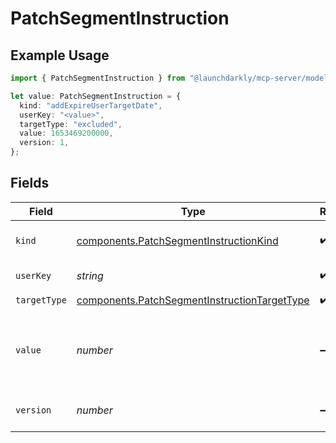 # PatchSegmentInstruction

## Example Usage

```typescript
import { PatchSegmentInstruction } from "@launchdarkly/mcp-server/models/components";

let value: PatchSegmentInstruction = {
  kind: "addExpireUserTargetDate",
  userKey: "<value>",
  targetType: "excluded",
  value: 1653469200000,
  version: 1,
};
```

## Fields

| Field                                                                                                                                                                                                | Type                                                                                                                                                                                                 | Required                                                                                                                                                                                             | Description                                                                                                                                                                                          | Example                                                                                                                                                                                              |
| ---------------------------------------------------------------------------------------------------------------------------------------------------------------------------------------------------- | ---------------------------------------------------------------------------------------------------------------------------------------------------------------------------------------------------- | ---------------------------------------------------------------------------------------------------------------------------------------------------------------------------------------------------- | ---------------------------------------------------------------------------------------------------------------------------------------------------------------------------------------------------- | ---------------------------------------------------------------------------------------------------------------------------------------------------------------------------------------------------- |
| `kind`                                                                                                                                                                                               | [components.PatchSegmentInstructionKind](../../models/components/patchsegmentinstructionkind.md)                                                                                                     | :heavy_check_mark:                                                                                                                                                                                   | The type of change to make to the user's removal date from this segment                                                                                                                              | addExpireUserTargetDate                                                                                                                                                                              |
| `userKey`                                                                                                                                                                                            | *string*                                                                                                                                                                                             | :heavy_check_mark:                                                                                                                                                                                   | A unique key used to represent the user                                                                                                                                                              |                                                                                                                                                                                                      |
| `targetType`                                                                                                                                                                                         | [components.PatchSegmentInstructionTargetType](../../models/components/patchsegmentinstructiontargettype.md)                                                                                         | :heavy_check_mark:                                                                                                                                                                                   | The segment's target type                                                                                                                                                                            |                                                                                                                                                                                                      |
| `value`                                                                                                                                                                                              | *number*                                                                                                                                                                                             | :heavy_minus_sign:                                                                                                                                                                                   | The time, in Unix milliseconds, when the user should be removed from this segment. Required if <code>kind</code> is <code>addExpireUserTargetDate</code> or <code>updateExpireUserTargetDate</code>. | 1653469200000                                                                                                                                                                                        |
| `version`                                                                                                                                                                                            | *number*                                                                                                                                                                                             | :heavy_minus_sign:                                                                                                                                                                                   | The version of the segment to update. Required if <code>kind</code> is <code>updateExpireUserTargetDate</code>.                                                                                      | 1                                                                                                                                                                                                    |